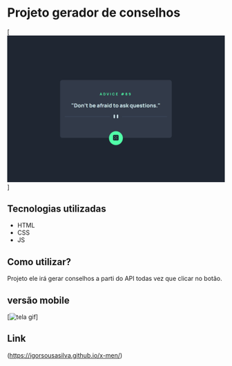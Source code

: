 # Projeto gerador de conselhos
[<img src="./src/images/conselhos.gif" alt="tela gif">]

## Tecnologias utilizadas
- HTML
- CSS
- JS
##  Como utilizar?
Projeto ele irá gerar conselhos a parti do API todas vez que clicar no botão.


## versão mobile
[<img src="./src/imagens/mobile.gif" alt="tela gif">]

## Link
(https://igorsousasilva.github.io/x-men/)
